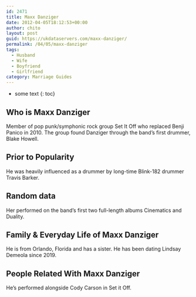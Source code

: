 ```yaml
---
id: 2471
title: Maxx Danziger
date: 2012-04-05T18:12:53+00:00
author: chito
layout: post
guid: https://ukdataservers.com/maxx-danziger/
permalink: /04/05/maxx-danziger
tags:
  - Husband
  - Wife
  - Boyfriend
  - Girlfriend
category: Marriage Guides
---
```


* some text
{: toc}
          
          
## Who is  Maxx Danziger
                  
                  
                  
Member of pop punk/symphonic rock group Set It Off who replaced Benji Panico in 2010. The group found Danziger through the band&#8217;s first drummer, Blake Howell.
                  
                
                
                
## Prior to Popularity 
                  
                  
                  
He was heavily influenced as a drummer by long-time Blink-182 drummer Travis Barker.
                  
                
                
                
## Random data 
                  
                  
                  
Her performed on the band&#8217;s first two full-length albums Cinematics and Duality.
                  
                
                
                
## Family & Everyday Life of Maxx Danziger
                  
                  
                  
He is from Orlando, Florida and has a sister. He has been dating Lindsay Demeola since 2019.
                  
                
                
                
## People Related With  Maxx Danziger
                  
                  
                  
He&#8217;s performed alongside Cody Carson in Set it Off.
                  
                
              
            
          
          
          
    
    
  
